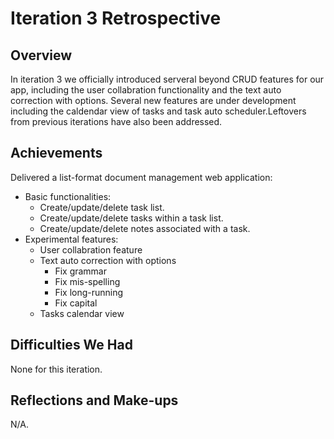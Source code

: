 # Iteration 3 Retrospective

## Overview

In iteration 3 we officially introduced serveral beyond CRUD features for our app, including the user collabration functionality and the text auto correction with options. Several new features are under development including the caldendar view of tasks and task auto scheduler.Leftovers from previous iterations have also been addressed. 

## Achievements

Delivered a list-format document management web application: 
  - Basic functionalities: 
      - Create/update/delete task list.
      - Create/update/delete tasks within a task list.
      - Create/update/delete notes associated with a task. 
  - Experimental features: 
      - User collabration feature
      - Text auto correction with options
        - Fix grammar 
        - Fix mis-spelling 
        - Fix long-running
        - Fix capital 
      - Tasks calendar view 

## Difficulties We Had

None for this iteration. 

## Reflections and Make-ups

N/A. 
